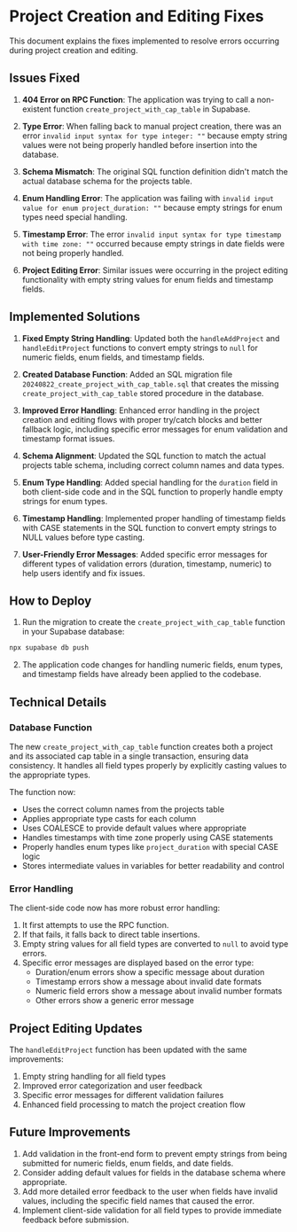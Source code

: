 # Project Creation and Editing Fixes

This document explains the fixes implemented to resolve errors occurring during project creation and editing.

## Issues Fixed

1. **404 Error on RPC Function**: The application was trying to call a non-existent function `create_project_with_cap_table` in Supabase.

2. **Type Error**: When falling back to manual project creation, there was an error `invalid input syntax for type integer: ""` because empty string values were not being properly handled before insertion into the database.

3. **Schema Mismatch**: The original SQL function definition didn't match the actual database schema for the projects table.

4. **Enum Handling Error**: The application was failing with `invalid input value for enum project_duration: ""` because empty strings for enum types need special handling.

5. **Timestamp Error**: The error `invalid input syntax for type timestamp with time zone: ""` occurred because empty strings in date fields were not being properly handled.

6. **Project Editing Error**: Similar issues were occurring in the project editing functionality with empty string values for enum fields and timestamp fields.

## Implemented Solutions

1. **Fixed Empty String Handling**: Updated both the `handleAddProject` and `handleEditProject` functions to convert empty strings to `null` for numeric fields, enum fields, and timestamp fields.

2. **Created Database Function**: Added an SQL migration file `20240822_create_project_with_cap_table.sql` that creates the missing `create_project_with_cap_table` stored procedure in the database.

3. **Improved Error Handling**: Enhanced error handling in the project creation and editing flows with proper try/catch blocks and better fallback logic, including specific error messages for enum validation and timestamp format issues.

4. **Schema Alignment**: Updated the SQL function to match the actual projects table schema, including correct column names and data types.

5. **Enum Type Handling**: Added special handling for the `duration` field in both client-side code and in the SQL function to properly handle empty strings for enum types.

6. **Timestamp Handling**: Implemented proper handling of timestamp fields with CASE statements in the SQL function to convert empty strings to NULL values before type casting.

7. **User-Friendly Error Messages**: Added specific error messages for different types of validation errors (duration, timestamp, numeric) to help users identify and fix issues.

## How to Deploy

1. Run the migration to create the `create_project_with_cap_table` function in your Supabase database:

```bash
npx supabase db push
```

2. The application code changes for handling numeric fields, enum types, and timestamp fields have already been applied to the codebase.

## Technical Details

### Database Function

The new `create_project_with_cap_table` function creates both a project and its associated cap table in a single transaction, ensuring data consistency. It handles all field types properly by explicitly casting values to the appropriate types.

The function now:
- Uses the correct column names from the projects table
- Applies appropriate type casts for each column
- Uses COALESCE to provide default values where appropriate
- Handles timestamps with time zone properly using CASE statements
- Properly handles enum types like `project_duration` with special CASE logic
- Stores intermediate values in variables for better readability and control

### Error Handling

The client-side code now has more robust error handling:

1. It first attempts to use the RPC function.
2. If that fails, it falls back to direct table insertions.
3. Empty string values for all field types are converted to `null` to avoid type errors.
4. Specific error messages are displayed based on the error type:
   - Duration/enum errors show a specific message about duration
   - Timestamp errors show a message about invalid date formats
   - Numeric field errors show a message about invalid number formats
   - Other errors show a generic error message

## Project Editing Updates

The `handleEditProject` function has been updated with the same improvements:

1. Empty string handling for all field types
2. Improved error categorization and user feedback
3. Specific error messages for different validation failures
4. Enhanced field processing to match the project creation flow

## Future Improvements

1. Add validation in the front-end form to prevent empty strings from being submitted for numeric fields, enum fields, and date fields.
2. Consider adding default values for fields in the database schema where appropriate.
3. Add more detailed error feedback to the user when fields have invalid values, including the specific field names that caused the error.
4. Implement client-side validation for all field types to provide immediate feedback before submission. 